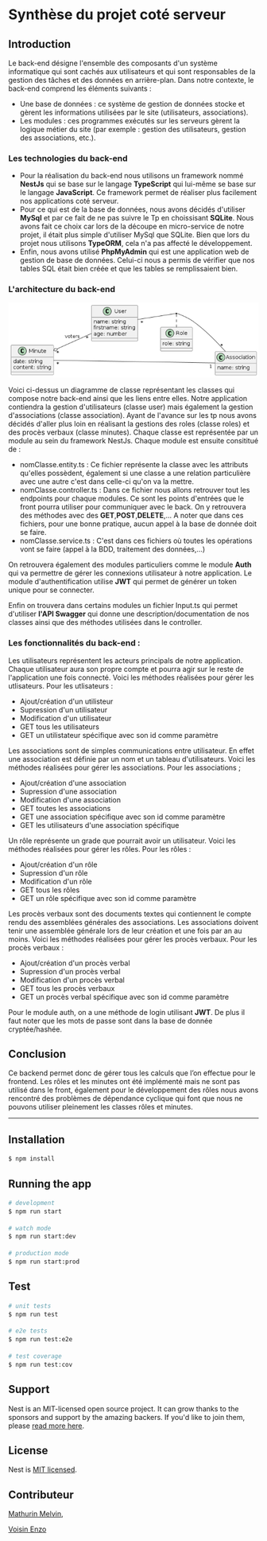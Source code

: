 # Synthèse du projet coté serveur
## Introduction 
Le back-end désigne l'ensemble des composants d'un système informatique qui sont cachés aux utilisateurs et qui sont responsables de la gestion des tâches et des données en arrière-plan. Dans notre contexte, le back-end comprend les éléments suivants :

* Une base de données : ce système de gestion de données stocke et gèrent les informations utilisées par le site (utilisateurs, associations).
* Les modules : ces programmes exécutés sur les serveurs gèrent la logique métier du site (par exemple : gestion des utilisateurs, gestion des associations, etc.). 

### Les technologies du back-end
* Pour la réalisation du back-end nous utilisons un framework nommé **NestJs** qui se base sur le langage **TypeScript** qui lui-même se base sur le langage **JavaScript**. Ce framework permet de réaliser plus facilement nos applications coté serveur.
* Pour ce qui est de la base de données, nous avons décidés d'utiliser **MySql** et par ce fait de ne pas suivre le Tp en choissisant **SQLite**. Nous avons fait ce choix car lors de la découpe en micro-service de notre projet, il était plus simple d'utiliser MySql que SQLite. Bien que lors du projet nous utilisons **TypeORM**, cela n'a pas affecté le développement.
* Enfin, nous avons utilisé **PhpMyAdmin** qui est une application web de gestion de base de données. Celui-ci nous a permis de vérifier que nos tables SQL était bien créée et que les tables se remplissaient bien.

### L'architecture du back-end
![Diagramme de classe du backend](./Asset/diagram_classes.png "Diagramme de classe du backend")

Voici ci-dessus un diagramme de classe représentant les classes qui compose notre back-end ainsi que les liens entre elles. Notre application contiendra la gestion d'utilisateurs (classe user) mais également la gestion d'associations (classe association). Ayant de l'avance sur les tp nous avons décidés d'aller plus loin en réalisant la gestions des roles (classe roles) et des procès verbaux (classe minutes). Chaque classe est représentée par un module au sein du framework NestJs. Chaque module est ensuite consititué de :

* nomClasse.entity.ts : Ce fichier représente la classe avec les attributs qu'elles possèdent, également si une classe a une relation particulière avec une autre c'est dans celle-ci qu'on va la mettre.
* nomClasse.controller.ts : Dans ce fichier nous allons retrouver tout les endpoints pour chaque modules. Ce sont les points d'entrées que le front pourra utiliser pour communiquer avec le back. On y retrouvera des méthodes avec des **GET**,**POST**,**DELETE**,... A noter que dans ces fichiers, pour une bonne pratique, aucun appel à la base de donnée doit se faire.
* nomClasse.service.ts : C'est dans ces fichiers où toutes les opérations vont se faire (appel à la BDD, traitement des données,...)

On retrouvera également des modules particuliers comme le module **Auth** qui va permettre de gérer les connexions utilisateur à notre application. Le module d'authentification utilise **JWT** qui permet de générer un token unique pour se connecter.

Enfin on trouvera dans certains modules un fichier <class>Input.ts qui permet d'utiliser **l'API Swagger** qui donne une description/documentation de nos classes ainsi que des méthodes utilisées dans le controller.

### Les fonctionnalités du back-end :
Les utilisateurs représentent les acteurs principals de notre application. Chaque utilisateur aura son propre compte et pourra agir sur le reste de l'application une fois connecté. Voici les méthodes réalisées pour gérer les utlisateurs.
Pour les utlisateurs :
* Ajout/création d'un utilisteur
* Supression d'un utilisateur
* Modification d'un utilisateur
* GET tous les utilisateurs
* GET un utilistateur spécifique avec son id comme paramètre

Les associations sont de simples communications entre utilisateur. En effet une association est définie par un nom et un tableau d'utilisateurs. Voici les méthodes réalisées pour gérer les associations.
Pour les associations ;
* Ajout/création d'une association
* Supression d'une association
* Modification d'une association
* GET toutes les associations
* GET une association spécifique avec son id comme paramètre
* GET les utilisateurs d'une association spécifique

Un rôle représente un grade que pourrait avoir un utilisateur. Voici les méthodes réalisées pour gérer les rôles.
Pour les rôles :
* Ajout/création d'un rôle
* Supression d'un rôle
* Modification d'un rôle
* GET tous les rôles
* GET un rôle spécifique avec son id comme paramètre

Les procès verbaux sont des documents textes qui contiennent le compte rendu des assemblées générales des associations. Les associations doivent tenir une assemblée générale lors de leur création et une fois par an au moins. Voici les méthodes réalisées pour gérer les procès verbaux.
Pour les procès verbaux :
* Ajout/création d'un procès verbal
* Supression d'un procès verbal
* Modification d'un procès verbal
* GET tous les procès verbaux
* GET un procès verbal spécifique avec son id comme paramètre

Pour le module auth, on a une méthode de login utilisant **JWT**. De plus il faut noter que les mots de passe sont dans la base de donnée cryptée/hashée.

## Conclusion
Ce backend permet donc de gérer tous les calculs que l’on effectue pour le frontend. Les rôles et les minutes ont été implémenté mais ne sont pas utilisé dans le front, également pour le développement des rôles nous avons rencontré des problèmes de dépendance cyclique qui font que nous ne pouvons utiliser pleinement les classes rôles et minutes.


------------------------------------------------------------------------------------------------


## Installation

```bash
$ npm install
```

## Running the app

```bash
# development
$ npm run start

# watch mode
$ npm run start:dev

# production mode
$ npm run start:prod
```

## Test

```bash
# unit tests
$ npm run test

# e2e tests
$ npm run test:e2e

# test coverage
$ npm run test:cov
```

## Support

Nest is an MIT-licensed open source project. It can grow thanks to the sponsors and support by the amazing backers. If you'd like to join them, please [read more here](https://docs.nestjs.com/support).

## License

Nest is [MIT licensed](LICENSE).

## Contributeur
[Mathurin Melvin](melvin.mathurin@etudiant.univ-rennes1.fr),

[Voisin Enzo](enzo.voisin@etudiant.univ-rennes1.fr)


